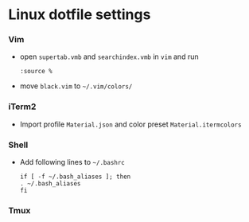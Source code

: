 # Linux dotfile settings

### Vim
- open ```supertab.vmb``` and ```searchindex.vmb``` in ```vim``` and run 

    ```
    :source %
    ```

- move ```black.vim``` to ```~/.vim/colors/```


### iTerm2
- Import profile ```Material.json``` and color preset ```Material.itermcolors```


### Shell
- Add following lines to ```~/.bashrc```

    ```
    if [ -f ~/.bash_aliases ]; then
    . ~/.bash_aliases
    fi
    ```


### Tmux


